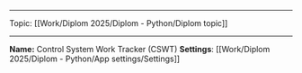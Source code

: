
___
Topic: [[Work/Diplom 2025/Diplom - Python/Diplom topic]] 
___
**Name:** Control System Work Tracker (CSWT)
**Settings**: [[Work/Diplom 2025/Diplom - Python/App settings/Settings]]